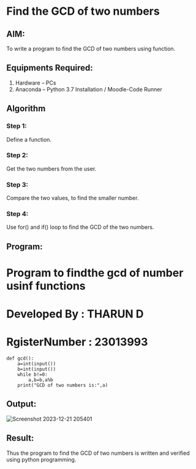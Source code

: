 # Find the GCD of two numbers

## AIM:
To write a program to find the GCD of two numbers using function.

## Equipments Required:
1. Hardware – PCs
2. Anaconda – Python 3.7 Installation / Moodle-Code Runner

## Algorithm
### Step 1:
Define a function.
### Step 2:
Get the two numbers from the user.
### Step 3: 
Compare the two values, to find the smaller number.
### Step 4:
Use for() and if() loop to find the GCD of the two numbers.

## Program:
# Program to findthe gcd of number usinf functions
# Developed By : THARUN D
# RgisterNumber : 23013993
~~~
def gcd():
    a=int(input())
    b=int(input())
    while b!=0:
        a,b=b,a%b
    print("GCD of two numbers is:",a)
~~~

## Output:
![Screenshot 2023-12-21 205401](https://github.com/THARUNDT/GCD-of-two-numbers/assets/144871537/a65fc557-0c17-44c2-9244-abfff5663424)



## Result:
Thus the program to find the GCD of two numbers is written and verified using python programming.
